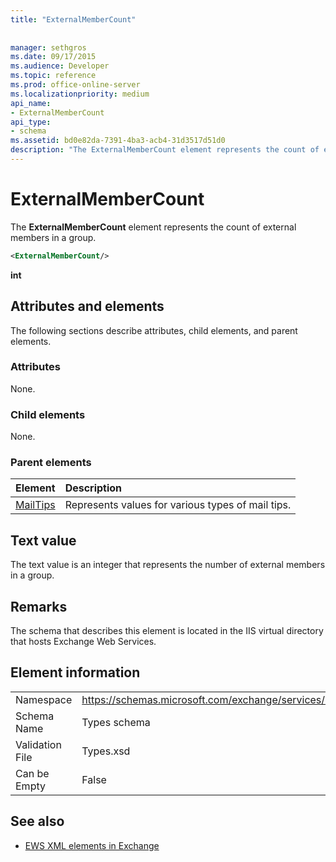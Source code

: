 ```yaml
---
title: "ExternalMemberCount"
 
 
manager: sethgros
ms.date: 09/17/2015
ms.audience: Developer
ms.topic: reference
ms.prod: office-online-server
ms.localizationpriority: medium
api_name:
- ExternalMemberCount
api_type:
- schema
ms.assetid: bd0e82da-7391-4ba3-acb4-31d3517d51d0
description: "The ExternalMemberCount element represents the count of external members in a group."
---
```


# ExternalMemberCount

The **ExternalMemberCount** element represents the count of external members in a group. 
  
```XML
<ExternalMemberCount/>
```

 **int**
## Attributes and elements

The following sections describe attributes, child elements, and parent elements.
  
### Attributes

None.
  
### Child elements

None.
  
### Parent elements

|**Element**|**Description**|
|:-----|:-----|
|[MailTips](mailtips.md) <br/> |Represents values for various types of mail tips.  <br/> |
   
## Text value

The text value is an integer that represents the number of external members in a group.
  
## Remarks

The schema that describes this element is located in the IIS virtual directory that hosts Exchange Web Services.
  
## Element information

|||
|:-----|:-----|
|Namespace  <br/> |https://schemas.microsoft.com/exchange/services/2006/types  <br/> |
|Schema Name  <br/> |Types schema  <br/> |
|Validation File  <br/> |Types.xsd  <br/> |
|Can be Empty  <br/> |False  <br/> |
   
## See also



- [EWS XML elements in Exchange](ews-xml-elements-in-exchange.md)

